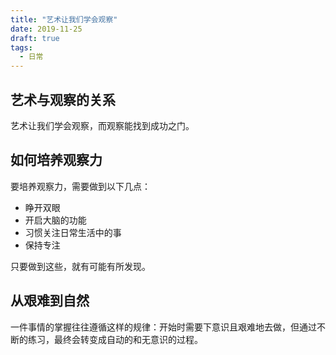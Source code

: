 ```yaml
---
title: "艺术让我们学会观察"
date: 2019-11-25
draft: true
tags:
  - 日常
---
```


## 艺术与观察的关系

艺术让我们学会观察，而观察能找到成功之门。

## 如何培养观察力

要培养观察力，需要做到以下几点：

- 睁开双眼
- 开启大脑的功能
- 习惯关注日常生活中的事
- 保持专注

只要做到这些，就有可能有所发现。

## 从艰难到自然

一件事情的掌握往往遵循这样的规律：开始时需要下意识且艰难地去做，但通过不断的练习，最终会转变成自动的和无意识的过程。

